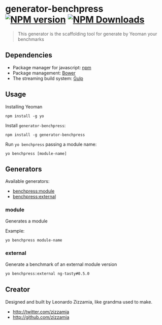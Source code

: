 # generator-benchpress [![NPM version](https://badge.fury.io/js/generator-benchpress.svg)](https://www.npmjs.org/package/generator-benchpress) [![NPM Downloads](http://img.shields.io/npm/dm/generator-benchpress.svg)](https://www.npmjs.org/package/generator-benchpress)
> This generator is the scaffolding tool for generate by Yeoman your benchmarks

## Dependencies
- Package manager for javascript: [npm](https://www.npmjs.com/)
- Package management: [Bower](http://bower.io/) 
- The streaming build system: [Gulp](http://gulpjs.com/) 

## Usage
Installing Yeoman
```
npm install -g yo
```

Install `generator-benchpress`:
```
npm install -g generator-benchpress
```

Run `yo benchpress` passing a module name:
```
yo benchpress [module-name]
```

## Generators

Available generators:

* [benchpress:module](#module)
* [benchpress:external](#external)

### module
Generates a module

Example:
```bash
yo benchpress module-name
```

### external
Generate a benchmark of an external module version
```bash
yo benchpress:external ng-tasty#0.5.0
```


## Creator

Designed and built by Leonardo Zizzamia, like grandma used to make.

- <http://twitter.com/zizzamia>
- <http://github.com/zizzamia>
